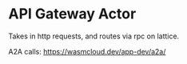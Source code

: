 # API Gateway Actor

 Takes in http requests, and routes via rpc on lattice.

A2A calls: <https://wasmcloud.dev/app-dev/a2a/>

